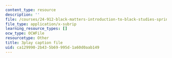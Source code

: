 ```yaml
---
content_type: resource
description: ''
file: /courses/24-912-black-matters-introduction-to-black-studies-spring-2017/ca1299902b435b69995d1a60d0aab149_oEUo2faDJNA.vtt
file_type: application/x-subrip
learning_resource_types: []
ocw_type: OCWFile
resourcetype: Other
title: 3play caption file
uid: ca129990-2b43-5b69-995d-1a60d0aab149
---
```

